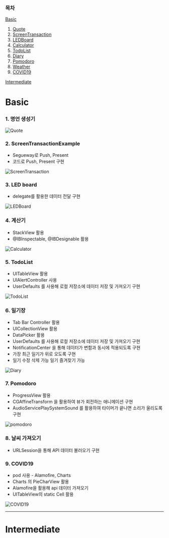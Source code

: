 ### 목차

[Basic](#Basic)

1. [Quote](#1.-명언-생성기)
2. [ScreenTransaction](#2.-screentransactionexample)
3. [LEDBoard](#3.-led-board)
4. [Calculator](#4.-계산기)
5. [TodoList](#5.-todolist)
6. [Diary](#6.-일기장)
7. [Pomodoro](#7.-pomodoro)
8. [Weather](#8.-날씨-가져오기)
9. [COVID19](#9.-covid19)

[Intermediate](#Intermediate)





# Basic



### 1. 명언 생성기

![Quote](https://user-images.githubusercontent.com/44731564/201130480-6c442176-0163-4425-bb56-9a75f926a00d.gif)







### 2. ScreenTransactionExample

- Segueway로 Push, Present
- 코드로 Push, Present 구현

![ScreenTransaction](https://user-images.githubusercontent.com/44731564/201130321-04fd7530-2e0c-4864-ba85-30eb6a0ab973.gif)



### 3. LED board

- delegate를 활용한 데이터 전달 구현

![LEDBoard](https://user-images.githubusercontent.com/44731564/201130395-719daebb-1fe2-434e-a354-8047cb01e240.gif)







### 4. 계산기

- StackView 활용
- @IBInspectable, @IBDesignable 활용

![Calculator](https://user-images.githubusercontent.com/44731564/201130550-1993121b-b602-4679-b761-083769e4746b.gif)







### 5. TodoList

* UITableView 활용
* UIAlertController 사용
* UserDefaults 를 사용해 로컬 저장소에 데이터 저장 및 가져오기 구현

![TodoList](https://user-images.githubusercontent.com/44731564/201140083-1f69e05c-ac61-4817-9dc5-92a0faaa1e2b.gif)





### 6. 일기장

* Tab Bar Controller 활용
* UICollectionView 활용
* DataPicker 활용
* UserDefaults 를 사용해 로컬 저장소에 데이터 저장 및 가져오기 구현
* NotificationCenter 을 통해 데이터가 변함과 동시에 적용되도록 구현
* 가장 최근 일기가 위로 오도록 구현
* 일기 수정 삭제 가능
  일기 즐겨찾기 가능

![Diary](https://user-images.githubusercontent.com/44731564/201140154-4c7656de-1ab9-4159-bf1d-faafc8f20c12.gif)





### 7. Pomodoro

* ProgressView 활용
* CGAffineTransform 을 활용하여 뷰가 회전하는 애니메이션 구현
* AudioServicePlaySystemSound 를 활용하여 타이머가 끝나면 소리가 울리도록 구현

![pomodoro](https://user-images.githubusercontent.com/44731564/201143489-e30511ae-140a-445e-84b5-20810d161f61.gif)



### 8. 날씨 가져오기

* URLSession을 통해 API 데이터 불러오기 구현



### 9. COVID19

* pod 사용 - Alamofire, Charts
* Charts 의 PieCharView 활용
* Alamofire을 활용해 api 데이터 가져오기
* UITableView의 static Cell 활용

![COVID19](https://user-images.githubusercontent.com/44731564/201140182-4fe88a4f-a142-491f-bd00-3daa5578e45b.gif)





---

# Intermediate

